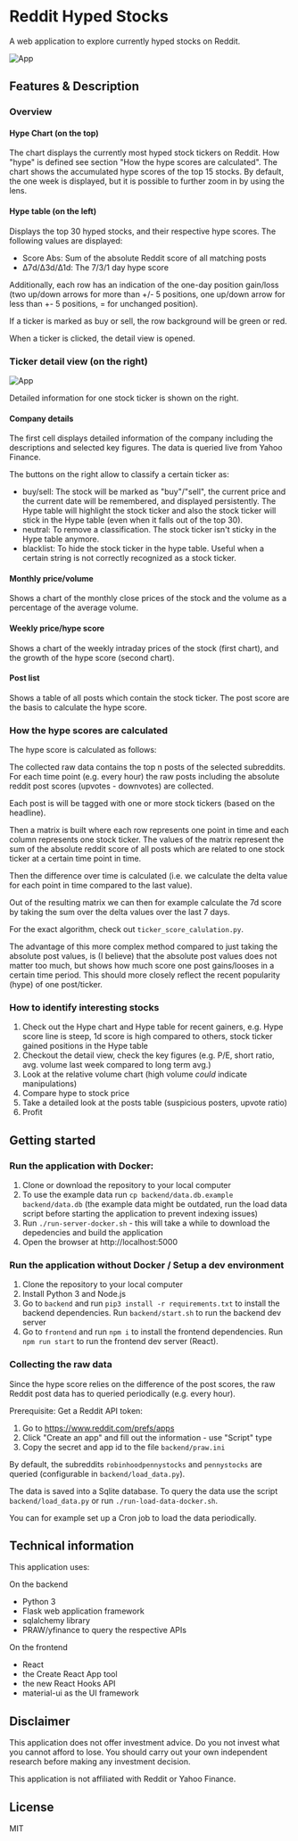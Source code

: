 # Reddit Hyped Stocks

A web application to explore currently hyped stocks on Reddit.

![App](images/1.png)

## Features & Description

### Overview

#### Hype Chart (on the top)

The chart displays the currently most hyped stock tickers on Reddit. How "hype" is defined see section "How the hype scores are calculated".
The chart shows the accumulated hype scores of the top 15 stocks.
By default, the one week is displayed, but it is possible to further zoom in by using the lens.

#### Hype table (on the left)

Displays the top 30 hyped stocks, and their respective hype scores.
The following values are displayed:

- Score Abs: Sum of the absolute Reddit score of all matching posts
- Δ7d/Δ3d/Δ1d: The 7/3/1 day hype score

Additionally, each row has an indication of the one-day position gain/loss (two up/down arrows for more than +/- 5 positions, one up/down arrow for less than +- 5 positions, = for unchanged position).

If a ticker is marked as buy or sell, the row background will be green or red.

When a ticker is clicked, the detail view is opened.

### Ticker detail view (on the right)

![App](images/4.png)

Detailed information for one stock ticker is shown on the right.


#### Company details

The first cell displays detailed information of the company including the descriptions and selected key figures. The data is queried live from Yahoo Finance.

The buttons on the right allow to classify a certain ticker as:
- buy/sell: The stock will be marked as "buy"/"sell", the current price and the current date will be remembered, and displayed persistently. The Hype table will highlight the stock ticker and also the stock ticker will stick in the Hype table (even when it falls out of the top 30).
- neutral: To remove a classification. The stock ticker isn't sticky in the Hype table anymore.
- blacklist: To hide the stock ticker in the hype table. Useful when a certain string is not correctly recognized as a stock ticker.

#### Monthly price/volume

Shows a chart of the monthly close prices of the stock and the volume as a percentage of the average volume.

#### Weekly price/hype score

Shows a chart of the weekly intraday prices of the stock (first chart), and the growth of the hype score (second chart).

#### Post list

Shows a table of all posts which contain the stock ticker. The post score are the basis to calculate the hype score.

### How the hype scores are calculated

The hype score is calculated as follows:

The collected raw data contains the top n posts of the selected subreddits.
For each time point (e.g. every hour) the raw posts including the absolute reddit post scores (upvotes - downvotes) are collected.

Each post is will be tagged with one or more stock tickers (based on the headline).

Then a matrix is built where each row represents one point in time and each column represents one stock ticker.
The values of the matrix represent the sum of the absolute reddit score of all posts which are related to one stock ticker at a certain time point in time.

Then the difference over time is calculated (i.e. we calculate the delta value for each point in time compared to the last value).

Out of the resulting matrix we can then for example calculate the 7d score by taking the sum over the delta values over the last 7 days.

For the exact algorithm, check out `ticker_score_calulation.py`.

The advantage of this more complex method compared to just taking the absolute post values, is (I believe) that the absolute post values does not matter too much, but shows how much score one post gains/looses in a certain time period. This should more closely reflect the recent popularity (hype) of one post/ticker.


### How to identify interesting stocks

1) Check out the Hype chart and Hype table for recent gainers, e.g. Hype score line is steep, 1d score is high compared to others, stock ticker gained positions in the Hype table
2) Checkout the detail view, check the key figures (e.g. P/E, short ratio, avg. volume last week compared to long term avg.)
3) Look at the relative volume chart (high volume *could* indicate manipulations)
4) Compare hype to stock price
5) Take a detailed look at the posts table (suspicious posters, upvote ratio)
6) Profit

## Getting started


### Run the application with Docker:

1) Clone or download the repository to your local computer
2) To use the example data run `cp backend/data.db.example backend/data.db` (the example data might be outdated, run the load data script before starting the application to prevent indexing issues)
3) Run `./run-server-docker.sh` - this will take a while to download the depedencies and build the application
4) Open the browser at http://localhost:5000

### Run the application without Docker / Setup a dev environment

1) Clone the repository to your local computer
2) Install Python 3 and Node.js
3) Go to `backend` and run `pip3 install -r requirements.txt` to install the backend dependencies. Run `backend/start.sh` to run the backend dev server
4) Go to `frontend` and run `npm i` to install the frontend dependencies. Run `npm run start` to run the frontend dev server (React).

### Collecting the raw data

Since the hype score relies on the difference of the post scores, the raw Reddit post data has to queried periodically (e.g. every hour).

Prerequisite: Get a Reddit API token:
1) Go to https://www.reddit.com/prefs/apps
2) Click "Create an app" and fill out the information - use "Script" type
3) Copy the secret and app id to the file `backend/praw.ini`

By default, the subreddits `robinhoodpennystocks` and `pennystocks` are queried (configurable in `backend/load_data.py`).

The data is saved into a Sqlite database.
To query the data use the script `backend/load_data.py` or run `./run-load-data-docker.sh`.

You can for example set up a Cron job to load the data periodically.

## Technical information

This application uses:

On the backend

- Python 3
- Flask web application framework
- sqlalchemy library
- PRAW/yfinance to query the respective APIs

On the frontend
- React
- the Create React App tool
- the new React Hooks API
- material-ui as the UI framework


## Disclaimer

This application does not offer investment advice. Do you not invest what you cannot afford to lose. You should carry out your own independent research before making any investment decision.

This application is not affiliated with Reddit or Yahoo Finance.

## License

MIT

